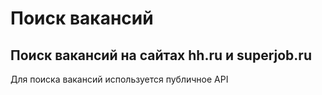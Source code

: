 # Поиск вакансий

## Поиск вакансий на сайтах hh.ru и superjob.ru

Для поиска вакансий используется публичное API

